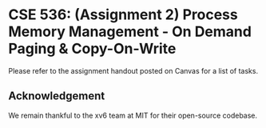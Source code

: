 # CSE 536: (Assignment 2) Process Memory Management - On Demand Paging & Copy-On-Write

Please refer to the assignment handout posted on Canvas for a list of tasks.

## Acknowledgement

We remain thankful to the xv6 team at MIT for their open-source codebase. 
